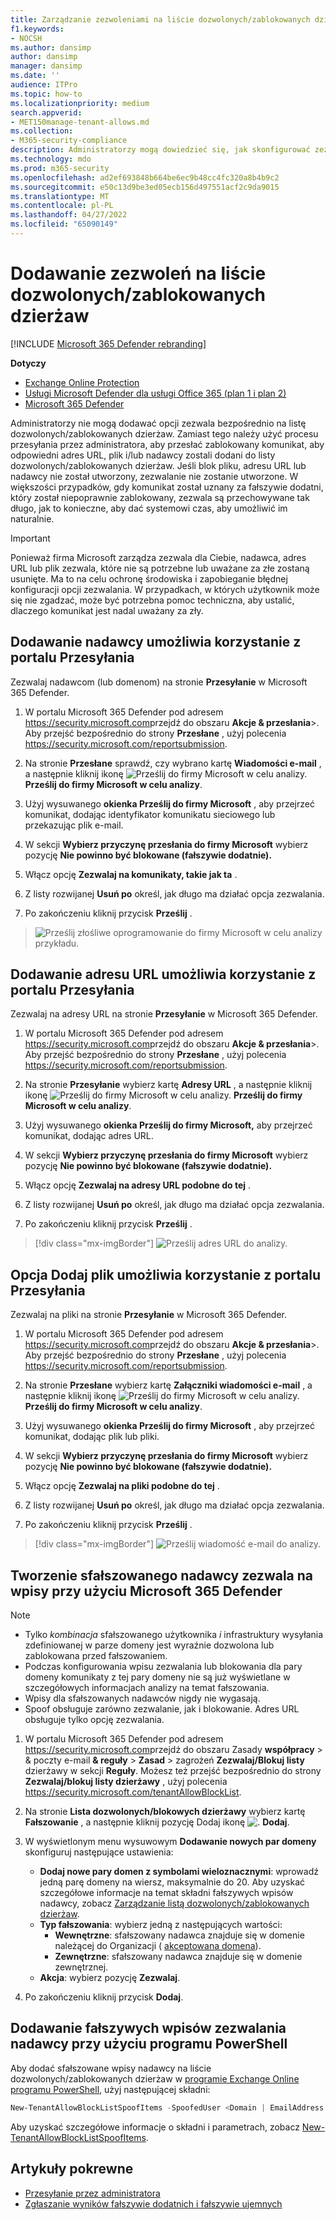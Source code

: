 ```yaml
---
title: Zarządzanie zezwoleniami na liście dozwolonych/zablokowanych dzierżaw
f1.keywords:
- NOCSH
ms.author: dansimp
author: dansimp
manager: dansimp
ms.date: ''
audience: ITPro
ms.topic: how-to
ms.localizationpriority: medium
search.appverid:
- MET150manage-tenant-allows.md
ms.collection:
- M365-security-compliance
description: Administratorzy mogą dowiedzieć się, jak skonfigurować zezwolenia na liście dozwolonych/zablokowanych dzierżaw w portalu zabezpieczeń.
ms.technology: mdo
ms.prod: m365-security
ms.openlocfilehash: ad2ef693848b664be6ec9b48cc4fc320a8b4b9c2
ms.sourcegitcommit: e50c13d9be3ed05ecb156d497551acf2c9da9015
ms.translationtype: MT
ms.contentlocale: pl-PL
ms.lasthandoff: 04/27/2022
ms.locfileid: "65090149"
---
```

# <a name="add-allows-in-the-tenant-allowblock-list"></a>Dodawanie zezwoleń na liście dozwolonych/zablokowanych dzierżaw

[!INCLUDE [Microsoft 365 Defender rebranding](../includes/microsoft-defender-for-office.md)]

**Dotyczy**
- [Exchange Online Protection](exchange-online-protection-overview.md)
- [Usługi Microsoft Defender dla usługi Office 365 (plan 1 i plan 2)](defender-for-office-365.md)
- [Microsoft 365 Defender](../defender/microsoft-365-defender.md)

Administratorzy nie mogą dodawać opcji zezwala bezpośrednio na listę dozwolonych/zablokowanych dzierżaw. Zamiast tego należy użyć procesu przesyłania przez administratora, aby przesłać zablokowany komunikat, aby odpowiedni adres URL, plik i/lub nadawcy zostali dodani do listy dozwolonych/zablokowanych dzierżaw. Jeśli blok pliku, adresu URL lub nadawcy nie został utworzony, zezwalanie nie zostanie utworzone. W większości przypadków, gdy komunikat został uznany za fałszywie dodatni, który został niepoprawnie zablokowany, zezwala są przechowywane tak długo, jak to konieczne, aby dać systemowi czas, aby umożliwić im naturalnie.

> [!IMPORTANT]
> Ponieważ firma Microsoft zarządza zezwala dla Ciebie, nadawca, adres URL lub plik zezwala, które nie są potrzebne lub uważane za złe zostaną usunięte. Ma to na celu ochronę środowiska i zapobieganie błędnej konfiguracji opcji zezwalania. W przypadkach, w których użytkownik może się nie zgadzać, może być potrzebna pomoc techniczna, aby ustalić, dlaczego komunikat jest nadal uważany za zły.

## <a name="add-sender-allows-using-the-submissions-portal"></a>Dodawanie nadawcy umożliwia korzystanie z portalu Przesyłania

Zezwalaj nadawcom (lub domenom) na stronie **Przesyłanie** w Microsoft 365 Defender.

1. W portalu Microsoft 365 Defender pod adresem <https://security.microsoft.com>przejdź do obszaru **Akcje & przesłania**\>. Aby przejść bezpośrednio do strony **Przesłane** , użyj polecenia <https://security.microsoft.com/reportsubmission>.

2. Na stronie **Przesłane** sprawdź, czy wybrano kartę **Wiadomości e-mail** , a następnie kliknij ikonę ![Prześlij do firmy Microsoft w celu analizy.](../../media/m365-cc-sc-create-icon.png) **Prześlij do firmy Microsoft w celu analizy**.

3. Użyj wysuwanego **okienka Prześlij do firmy Microsoft** , aby przejrzeć komunikat, dodając identyfikator komunikatu sieciowego lub przekazując plik e-mail.

4. W sekcji **Wybierz przyczynę przesłania do firmy Microsoft** wybierz pozycję **Nie powinno być blokowane (fałszywie dodatnie).**

5. Włącz opcję **Zezwalaj na komunikaty, takie jak ta** .

6. Z listy rozwijanej **Usuń po** określ, jak długo ma działać opcja zezwalania.

7. Po zakończeniu kliknij przycisk **Prześlij** .

> ![Prześlij złośliwe oprogramowanie do firmy Microsoft w celu analizy przykładu.](../../media/admin-submission-allow-messages.png)

## <a name="add-url-allows-using-the-submissions-portal"></a>Dodawanie adresu URL umożliwia korzystanie z portalu Przesyłania

Zezwalaj na adresy URL na stronie **Przesyłanie** w Microsoft 365 Defender.

1. W portalu Microsoft 365 Defender pod adresem <https://security.microsoft.com>przejdź do obszaru **Akcje & przesłania**\>. Aby przejść bezpośrednio do strony **Przesłane** , użyj polecenia <https://security.microsoft.com/reportsubmission>.

2. Na stronie **Przesyłanie** wybierz kartę **Adresy URL** , a następnie kliknij ikonę ![Prześlij do firmy Microsoft w celu analizy.](../../media/m365-cc-sc-create-icon.png) **Prześlij do firmy Microsoft w celu analizy**.

3. Użyj wysuwanego **okienka Prześlij do firmy Microsoft,** aby przejrzeć komunikat, dodając adres URL.

4. W sekcji **Wybierz przyczynę przesłania do firmy Microsoft** wybierz pozycję **Nie powinno być blokowane (fałszywie dodatnie).**

5. Włącz opcję **Zezwalaj na adresy URL podobne do tej** .

6. Z listy rozwijanej **Usuń po** określ, jak długo ma działać opcja zezwalania.

7. Po zakończeniu kliknij przycisk **Prześlij** .

> [!div class="mx-imgBorder"]
> ![Prześlij adres URL do analizy.](../../media/submit-url-for-analysis.png)

## <a name="add-file-allows-using-the-submissions-portal"></a>Opcja Dodaj plik umożliwia korzystanie z portalu Przesyłania

Zezwalaj na pliki na stronie **Przesyłanie** w Microsoft 365 Defender.

1. W portalu Microsoft 365 Defender pod adresem <https://security.microsoft.com>przejdź do obszaru **Akcje & przesłania**\>. Aby przejść bezpośrednio do strony **Przesłane** , użyj polecenia <https://security.microsoft.com/reportsubmission>.

2. Na stronie **Przesłane** wybierz kartę **Załączniki wiadomości e-mail** , a następnie kliknij ikonę ![Prześlij do firmy Microsoft w celu analizy.](../../media/m365-cc-sc-create-icon.png) **Prześlij do firmy Microsoft w celu analizy**.

3. Użyj wysuwanego **okienka Prześlij do firmy Microsoft** , aby przejrzeć komunikat, dodając plik lub pliki.

4. W sekcji **Wybierz przyczynę przesłania do firmy Microsoft** wybierz pozycję **Nie powinno być blokowane (fałszywie dodatnie).**

5. Włącz opcję **Zezwalaj na pliki podobne do tej** .

6. Z listy rozwijanej **Usuń po** określ, jak długo ma działać opcja zezwalania.

7. Po zakończeniu kliknij przycisk **Prześlij** .

> [!div class="mx-imgBorder"]
> ![Prześlij wiadomość e-mail do analizy.](../../media/submit-email-for-analysis.png)

## <a name="create-spoofed-sender-allow-entries-using-microsoft-365-defender"></a>Tworzenie sfałszowanego nadawcy zezwala na wpisy przy użyciu Microsoft 365 Defender

> [!NOTE]
>
> - Tylko _kombinacja_ sfałszowanego użytkownika _i_ infrastruktury wysyłania zdefiniowanej w parze domeny jest wyraźnie dozwolona lub zablokowana przed fałszowaniem.
> - Podczas konfigurowania wpisu zezwalania lub blokowania dla pary domeny komunikaty z tej pary domeny nie są już wyświetlane w szczegółowych informacjach analizy na temat fałszowania.
> - Wpisy dla sfałszowanych nadawców nigdy nie wygasają.
> - Spoof obsługuje zarówno zezwalanie, jak i blokowanie. Adres URL obsługuje tylko opcję zezwalania.

1. W portalu Microsoft 365 Defender pod adresem <https://security.microsoft.com>przejdź do obszaru Zasady **współpracy** \> & poczty e-mail **& reguły** \> **Zasad** \> zagrożeń **Zezwalaj/Blokuj listy** dzierżawy w sekcji **Reguły**. Możesz też przejść bezpośrednio do strony **Zezwalaj/blokuj listy dzierżawy** , użyj polecenia <https://security.microsoft.com/tenantAllowBlockList>.

2. Na stronie **Lista dozwolonych/blokowych dzierżawy** wybierz kartę **Fałszowanie** , a następnie kliknij pozycję Dodaj ikonę ![.](../../media/m365-cc-sc-create-icon.png) **Dodaj**.

3. W wyświetlonym menu wysuwowym **Dodawanie nowych par domeny** skonfiguruj następujące ustawienia:
   - **Dodaj nowe pary domen z symbolami wieloznacznymi**: wprowadź jedną parę domeny na wiersz, maksymalnie do 20. Aby uzyskać szczegółowe informacje na temat składni fałszywych wpisów nadawcy, zobacz [Zarządzanie listą dozwolonych/zablokowanych dzierżaw](tenant-allow-block-list.md).
   - **Typ fałszowania**: wybierz jedną z następujących wartości:
     - **Wewnętrzne**: sfałszowany nadawca znajduje się w domenie należącej do Organizacji ( [akceptowana domena](/exchange/mail-flow-best-practices/manage-accepted-domains/manage-accepted-domains)).
     - **Zewnętrzne**: sfałszowany nadawca znajduje się w domenie zewnętrznej.
   - **Akcja**: wybierz pozycję **Zezwalaj**.

4. Po zakończeniu kliknij przycisk **Dodaj**.

## <a name="add-spoofed-sender-allow-entries-using-powershell"></a>Dodawanie fałszywych wpisów zezwalania nadawcy przy użyciu programu PowerShell

Aby dodać sfałszowane wpisy nadawcy na liście dozwolonych/zablokowanych dzierżaw w [programie Exchange Online programu PowerShell](/exchange/connect-to-exchange-online-powershell), użyj następującej składni:

```powershell
New-TenantAllowBlockListSpoofItems -SpoofedUser <Domain | EmailAddress | *> -SendingInfrastructure <Domain | IPAddress/24> -SpoofType <External | Internal> -Action <Allow | Block>
```

Aby uzyskać szczegółowe informacje o składni i parametrach, zobacz [New-TenantAllowBlockListSpoofItems](/powershell/module/exchange/new-tenantallowblocklistspoofitems).

## <a name="related-articles"></a>Artykuły pokrewne

- [Przesyłanie przez administratora](admin-submission.md)
- [Zgłaszanie wyników fałszywie dodatnich i fałszywie ujemnych](report-false-positives-and-false-negatives.md)
